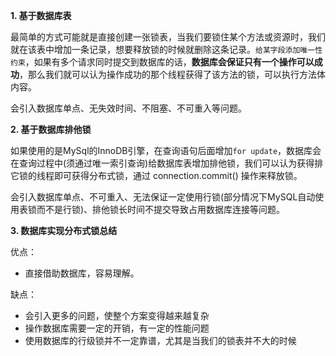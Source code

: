 **1. 基于数据库表**

最简单的方式可能就是直接创建一张锁表，当我们要锁住某个方法或资源时，我们就在该表中增加一条记录，想要释放锁的时候就删除这条记录。`给某字段添加唯一性约束`，如果有多个请求同时提交到数据库的话，**数据库会保证只有一个操作可以成功**，那么我们就可以认为操作成功的那个线程获得了该方法的锁，可以执行方法体内容。

会引入数据库单点、无失效时间、不阻塞、不可重入等问题。

**2. 基于数据库排他锁**

如果使用的是MySql的InnoDB引擎，在查询语句后面增加`for update`，数据库会在查询过程中(须通过唯一索引查询)给数据库表增加排他锁，我们可以认为获得排它锁的线程即可获得分布式锁，通过 connection.commit() 操作来释放锁。

会引入数据库单点、不可重入、无法保证一定使用行锁(部分情况下MySQL自动使用表锁而不是行锁)、排他锁长时间不提交导致占用数据库连接等问题。

**3. 数据库实现分布式锁总结**

优点：

- 直接借助数据库，容易理解。

缺点：

- 会引入更多的问题，使整个方案变得越来越复杂
- 操作数据库需要一定的开销，有一定的性能问题
- 使用数据库的行级锁并不一定靠谱，尤其是当我们的锁表并不大的时候